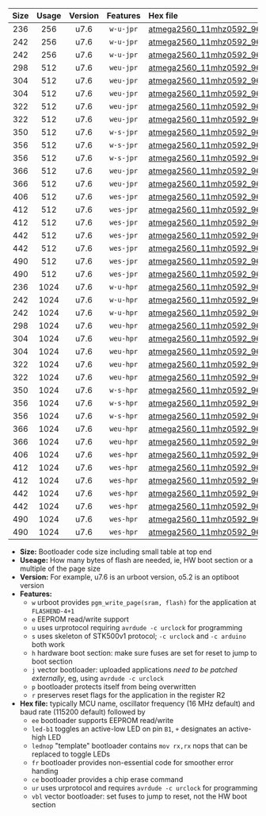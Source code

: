|Size|Usage|Version|Features|Hex file|
|:-:|:-:|:-:|:-:|:--|
|236|256|u7.6|`w-u-jpr`|[atmega2560_11mhz0592_9600bps_ur_vbl.hex](https://raw.githubusercontent.com/stefanrueger/urboot/main/atmega2560_11mhz0592_9600bps_ur_vbl.hex)|
|242|256|u7.6|`w-u-jpr`|[atmega2560_11mhz0592_9600bps_led+b7_ur_vbl.hex](https://raw.githubusercontent.com/stefanrueger/urboot/main/atmega2560_11mhz0592_9600bps_led+b7_ur_vbl.hex)|
|242|256|u7.6|`w-u-jpr`|[atmega2560_11mhz0592_9600bps_lednop_ur_vbl.hex](https://raw.githubusercontent.com/stefanrueger/urboot/main/atmega2560_11mhz0592_9600bps_lednop_ur_vbl.hex)|
|298|512|u7.6|`weu-jpr`|[atmega2560_11mhz0592_9600bps_ee_ur_vbl.hex](https://raw.githubusercontent.com/stefanrueger/urboot/main/atmega2560_11mhz0592_9600bps_ee_ur_vbl.hex)|
|304|512|u7.6|`weu-jpr`|[atmega2560_11mhz0592_9600bps_ee_led+b7_ur_vbl.hex](https://raw.githubusercontent.com/stefanrueger/urboot/main/atmega2560_11mhz0592_9600bps_ee_led+b7_ur_vbl.hex)|
|304|512|u7.6|`weu-jpr`|[atmega2560_11mhz0592_9600bps_ee_lednop_ur_vbl.hex](https://raw.githubusercontent.com/stefanrueger/urboot/main/atmega2560_11mhz0592_9600bps_ee_lednop_ur_vbl.hex)|
|322|512|u7.6|`weu-jpr`|[atmega2560_11mhz0592_9600bps_ee_led+b7_fr_ur_vbl.hex](https://raw.githubusercontent.com/stefanrueger/urboot/main/atmega2560_11mhz0592_9600bps_ee_led+b7_fr_ur_vbl.hex)|
|322|512|u7.6|`weu-jpr`|[atmega2560_11mhz0592_9600bps_ee_lednop_fr_ur_vbl.hex](https://raw.githubusercontent.com/stefanrueger/urboot/main/atmega2560_11mhz0592_9600bps_ee_lednop_fr_ur_vbl.hex)|
|350|512|u7.6|`w-s-jpr`|[atmega2560_11mhz0592_9600bps_vbl.hex](https://raw.githubusercontent.com/stefanrueger/urboot/main/atmega2560_11mhz0592_9600bps_vbl.hex)|
|356|512|u7.6|`w-s-jpr`|[atmega2560_11mhz0592_9600bps_led+b7_vbl.hex](https://raw.githubusercontent.com/stefanrueger/urboot/main/atmega2560_11mhz0592_9600bps_led+b7_vbl.hex)|
|356|512|u7.6|`w-s-jpr`|[atmega2560_11mhz0592_9600bps_lednop_vbl.hex](https://raw.githubusercontent.com/stefanrueger/urboot/main/atmega2560_11mhz0592_9600bps_lednop_vbl.hex)|
|366|512|u7.6|`weu-jpr`|[atmega2560_11mhz0592_9600bps_ee_led+b7_fr_ce_ur_vbl.hex](https://raw.githubusercontent.com/stefanrueger/urboot/main/atmega2560_11mhz0592_9600bps_ee_led+b7_fr_ce_ur_vbl.hex)|
|366|512|u7.6|`weu-jpr`|[atmega2560_11mhz0592_9600bps_ee_lednop_fr_ce_ur_vbl.hex](https://raw.githubusercontent.com/stefanrueger/urboot/main/atmega2560_11mhz0592_9600bps_ee_lednop_fr_ce_ur_vbl.hex)|
|406|512|u7.6|`wes-jpr`|[atmega2560_11mhz0592_9600bps_ee_vbl.hex](https://raw.githubusercontent.com/stefanrueger/urboot/main/atmega2560_11mhz0592_9600bps_ee_vbl.hex)|
|412|512|u7.6|`wes-jpr`|[atmega2560_11mhz0592_9600bps_ee_led+b7_vbl.hex](https://raw.githubusercontent.com/stefanrueger/urboot/main/atmega2560_11mhz0592_9600bps_ee_led+b7_vbl.hex)|
|412|512|u7.6|`wes-jpr`|[atmega2560_11mhz0592_9600bps_ee_lednop_vbl.hex](https://raw.githubusercontent.com/stefanrueger/urboot/main/atmega2560_11mhz0592_9600bps_ee_lednop_vbl.hex)|
|442|512|u7.6|`wes-jpr`|[atmega2560_11mhz0592_9600bps_ee_led+b7_fr_vbl.hex](https://raw.githubusercontent.com/stefanrueger/urboot/main/atmega2560_11mhz0592_9600bps_ee_led+b7_fr_vbl.hex)|
|442|512|u7.6|`wes-jpr`|[atmega2560_11mhz0592_9600bps_ee_lednop_fr_vbl.hex](https://raw.githubusercontent.com/stefanrueger/urboot/main/atmega2560_11mhz0592_9600bps_ee_lednop_fr_vbl.hex)|
|490|512|u7.6|`wes-jpr`|[atmega2560_11mhz0592_9600bps_ee_led+b7_fr_ce_vbl.hex](https://raw.githubusercontent.com/stefanrueger/urboot/main/atmega2560_11mhz0592_9600bps_ee_led+b7_fr_ce_vbl.hex)|
|490|512|u7.6|`wes-jpr`|[atmega2560_11mhz0592_9600bps_ee_lednop_fr_ce_vbl.hex](https://raw.githubusercontent.com/stefanrueger/urboot/main/atmega2560_11mhz0592_9600bps_ee_lednop_fr_ce_vbl.hex)|
|236|1024|u7.6|`w-u-hpr`|[atmega2560_11mhz0592_9600bps_ur.hex](https://raw.githubusercontent.com/stefanrueger/urboot/main/atmega2560_11mhz0592_9600bps_ur.hex)|
|242|1024|u7.6|`w-u-hpr`|[atmega2560_11mhz0592_9600bps_led+b7_ur.hex](https://raw.githubusercontent.com/stefanrueger/urboot/main/atmega2560_11mhz0592_9600bps_led+b7_ur.hex)|
|242|1024|u7.6|`w-u-hpr`|[atmega2560_11mhz0592_9600bps_lednop_ur.hex](https://raw.githubusercontent.com/stefanrueger/urboot/main/atmega2560_11mhz0592_9600bps_lednop_ur.hex)|
|298|1024|u7.6|`weu-hpr`|[atmega2560_11mhz0592_9600bps_ee_ur.hex](https://raw.githubusercontent.com/stefanrueger/urboot/main/atmega2560_11mhz0592_9600bps_ee_ur.hex)|
|304|1024|u7.6|`weu-hpr`|[atmega2560_11mhz0592_9600bps_ee_led+b7_ur.hex](https://raw.githubusercontent.com/stefanrueger/urboot/main/atmega2560_11mhz0592_9600bps_ee_led+b7_ur.hex)|
|304|1024|u7.6|`weu-hpr`|[atmega2560_11mhz0592_9600bps_ee_lednop_ur.hex](https://raw.githubusercontent.com/stefanrueger/urboot/main/atmega2560_11mhz0592_9600bps_ee_lednop_ur.hex)|
|322|1024|u7.6|`weu-hpr`|[atmega2560_11mhz0592_9600bps_ee_led+b7_fr_ur.hex](https://raw.githubusercontent.com/stefanrueger/urboot/main/atmega2560_11mhz0592_9600bps_ee_led+b7_fr_ur.hex)|
|322|1024|u7.6|`weu-hpr`|[atmega2560_11mhz0592_9600bps_ee_lednop_fr_ur.hex](https://raw.githubusercontent.com/stefanrueger/urboot/main/atmega2560_11mhz0592_9600bps_ee_lednop_fr_ur.hex)|
|350|1024|u7.6|`w-s-hpr`|[atmega2560_11mhz0592_9600bps.hex](https://raw.githubusercontent.com/stefanrueger/urboot/main/atmega2560_11mhz0592_9600bps.hex)|
|356|1024|u7.6|`w-s-hpr`|[atmega2560_11mhz0592_9600bps_led+b7.hex](https://raw.githubusercontent.com/stefanrueger/urboot/main/atmega2560_11mhz0592_9600bps_led+b7.hex)|
|356|1024|u7.6|`w-s-hpr`|[atmega2560_11mhz0592_9600bps_lednop.hex](https://raw.githubusercontent.com/stefanrueger/urboot/main/atmega2560_11mhz0592_9600bps_lednop.hex)|
|366|1024|u7.6|`weu-hpr`|[atmega2560_11mhz0592_9600bps_ee_led+b7_fr_ce_ur.hex](https://raw.githubusercontent.com/stefanrueger/urboot/main/atmega2560_11mhz0592_9600bps_ee_led+b7_fr_ce_ur.hex)|
|366|1024|u7.6|`weu-hpr`|[atmega2560_11mhz0592_9600bps_ee_lednop_fr_ce_ur.hex](https://raw.githubusercontent.com/stefanrueger/urboot/main/atmega2560_11mhz0592_9600bps_ee_lednop_fr_ce_ur.hex)|
|406|1024|u7.6|`wes-hpr`|[atmega2560_11mhz0592_9600bps_ee.hex](https://raw.githubusercontent.com/stefanrueger/urboot/main/atmega2560_11mhz0592_9600bps_ee.hex)|
|412|1024|u7.6|`wes-hpr`|[atmega2560_11mhz0592_9600bps_ee_led+b7.hex](https://raw.githubusercontent.com/stefanrueger/urboot/main/atmega2560_11mhz0592_9600bps_ee_led+b7.hex)|
|412|1024|u7.6|`wes-hpr`|[atmega2560_11mhz0592_9600bps_ee_lednop.hex](https://raw.githubusercontent.com/stefanrueger/urboot/main/atmega2560_11mhz0592_9600bps_ee_lednop.hex)|
|442|1024|u7.6|`wes-hpr`|[atmega2560_11mhz0592_9600bps_ee_led+b7_fr.hex](https://raw.githubusercontent.com/stefanrueger/urboot/main/atmega2560_11mhz0592_9600bps_ee_led+b7_fr.hex)|
|442|1024|u7.6|`wes-hpr`|[atmega2560_11mhz0592_9600bps_ee_lednop_fr.hex](https://raw.githubusercontent.com/stefanrueger/urboot/main/atmega2560_11mhz0592_9600bps_ee_lednop_fr.hex)|
|490|1024|u7.6|`wes-hpr`|[atmega2560_11mhz0592_9600bps_ee_led+b7_fr_ce.hex](https://raw.githubusercontent.com/stefanrueger/urboot/main/atmega2560_11mhz0592_9600bps_ee_led+b7_fr_ce.hex)|
|490|1024|u7.6|`wes-hpr`|[atmega2560_11mhz0592_9600bps_ee_lednop_fr_ce.hex](https://raw.githubusercontent.com/stefanrueger/urboot/main/atmega2560_11mhz0592_9600bps_ee_lednop_fr_ce.hex)|

- **Size:** Bootloader code size including small table at top end
- **Useage:** How many bytes of flash are needed, ie, HW boot section or a multiple of the page size
- **Version:** For example, u7.6 is an urboot version, o5.2 is an optiboot version
- **Features:**
  + `w` urboot provides `pgm_write_page(sram, flash)` for the application at `FLASHEND-4+1`
  + `e` EEPROM read/write support
  + `u` uses urprotocol requiring `avrdude -c urclock` for programming
  + `s` uses skeleton of STK500v1 protocol; `-c urclock` and `-c arduino` both work
  + `h` hardware boot section: make sure fuses are set for reset to jump to boot section
  + `j` vector bootloader: uploaded applications *need to be patched externally*, eg, using `avrdude -c urclock`
  + `p` bootloader protects itself from being overwritten
  + `r` preserves reset flags for the application in the register R2
- **Hex file:** typically MCU name, oscillator frequency (16 MHz default) and baud rate (115200 default) followed by
  + `ee` bootloader supports EEPROM read/write
  + `led-b1` toggles an active-low LED on pin `B1`, `+` designates an active-high LED
  + `lednop` "template" bootloader contains `mov rx,rx` nops that can be replaced to toggle LEDs
  + `fr` bootloader provides non-essential code for smoother error handing
  + `ce` bootloader provides a chip erase command
  + `ur` uses urprotocol and requires `avrdude -c urclock` for programming
  + `vbl` vector bootloader: set fuses to jump to reset, not the HW boot section
